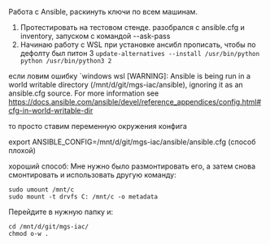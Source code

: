 Работа с Ansible, раскинуть ключи по всем машинам. 
1. Протестировать на тестовом стенде. 
разобрался с ansible.cfg и inventory, запуском с командой --ask-pass
2. Начинаю работу с WSL
при установке ансибл прописать, чтобы по дефолту был питон 3
`update-alternatives --install /usr/bin/python python /usr/bin/python3 2`

если ловим ошибку
`windows wsl [WARNING]: Ansible is being run in a world writable directory (/mnt/d/git/mgs-iac/ansible), ignoring it as an ansible.cfg source. For more information
see https://docs.ansible.com/ansible/devel/reference_appendices/config.html#cfg-in-world-writable-dir

то просто ставим переменную окружения конфига

export ANSIBLE_CONFIG=/mnt/d/git/mgs-iac/ansible/ansible.cfg (способ плохой)

хороший способ:
Мне нужно было размонтировать его, а затем снова смонтировать и использовать другую команду:

```
sudo umount /mnt/c
sudo mount -t drvfs C: /mnt/c -o metadata
```

Перейдите в нужную папку и:

```
cd /mnt/d/git/mgs-iac/
chmod o-w .
```


